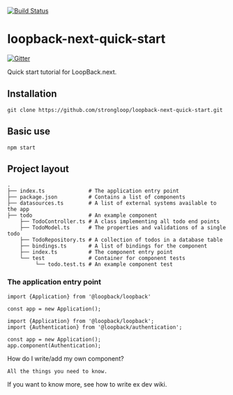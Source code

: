 [![Build Status](https://travis-ci.org/strongloop/loopback-next-quick-start.svg?branch=master)](https://travis-ci.org/strongloop/loopback-next-quick-start)

# loopback-next-quick-start

[![Gitter](https://img.shields.io/gitter/room/nwjs/nw.js.svg)](https://gitter.im/strongloop/loopback)

Quick start tutorial for LoopBack.next.

## Installation

```
git clone https://github.com/strongloop/loopback-next-quick-start.git
```

## Basic use

```
npm start
```

## Project layout

```
.
├── index.ts              # The application entry point
├── package.json          # Contains a list of components
├── datasources.ts        # A list of external systems available to the app
├── todo                  # An example component
    ├── TodoController.ts # A class implementing all todo end points
    ├── TodoModel.ts      # The properties and validations of a single todo
    ├── TodoRepository.ts # A collection of todos in a database table
    ├── bindings.ts       # A list of bindings for the component
    ├── index.ts          # The component entry point
    └── test              # Container for component tests
         └── todo.test.ts # An example component test
```

### The application entry point

```
import {Application} from '@loopback/loopback'

const app = new Application();
```


```
import {Application} from '@loopback/loopback';
import {Authentication} from '@loopback/authentication';

const app = new Application();
app.component(Authentication);
```

How do I write/add my own component?

```
All the things you need to know.
```

If you want to know more, see how to write ex dev wiki.
